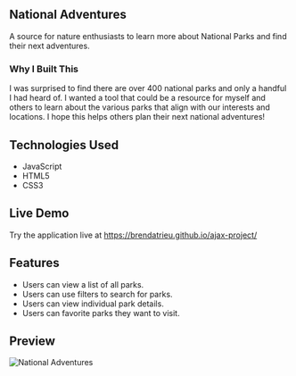 ## National Adventures

A source for nature enthusiasts to learn more about National Parks and find their next adventures.

### Why I Built This
I was surprised to find there are over 400 national parks and only a handful I had heard of. I wanted a tool that could be a resource for myself and others to learn about the various parks that align with our interests and locations. I hope this helps others plan their next national adventures!

## Technologies Used
- JavaScript
- HTML5
- CSS3

## Live Demo
Try the application live at https://brendatrieu.github.io/ajax-project/

## Features
- Users can view a list of all parks.
- Users can use filters to search for parks.
- Users can view individual park details.
- Users can favorite parks they want to visit.

## Preview
![National Adventures](images/readme-preview.gif)
